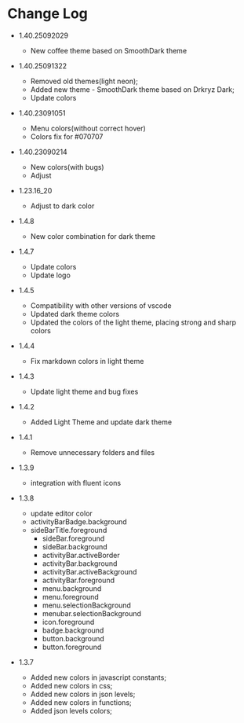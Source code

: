 # Change Log

* 1.40.25092029
  - New coffee theme based on SmoothDark theme

* 1.40.25091322
  - Removed old themes(light neon);
  - Added new theme - SmoothDark theme based on Drkryz Dark;
  - Update colors

* 1.40.23091051
  - Menu colors(without correct hover)
  - Colors fix for #070707

* 1.40.23090214
  - New colors(with bugs)
  - Adjust

* 1.23.16_20
  - Adjust to dark color

* 1.4.8
  - New color combination for dark theme

* 1.4.7
  - Update colors
  - Update logo

* 1.4.5
  - Compatibility with other versions of vscode
  - Updated dark theme colors
  - Updated the colors of the light theme, placing strong and sharp colors

* 1.4.4
  - Fix markdown colors in light theme

* 1.4.3
  - Update light theme and bug fixes

* 1.4.2
	- Added Light Theme and update dark theme

* 1.4.1 
	- Remove unnecessary folders and files

* 1.3.9
	- integration with fluent icons


* 1.3.8
  - update editor color
  - activityBarBadge.background
  - sideBarTitle.foreground
	- sideBar.foreground
	- sideBar.background
	- activityBar.activeBorder
	- activityBar.background
	- activityBar.activeBackground
	- activityBar.foreground
	- menu.background
	- menu.foreground
	- menu.selectionBackground
	- menubar.selectionBackground
	- icon.foreground
	- badge.background
	- button.background
	- button.foreground


* 1.3.7
  - Added new colors in javascript constants;
  - Added new colors in css;
  - Added new colors in json levels; 
  - Added new colors in functions;
  - Added json levels colors;